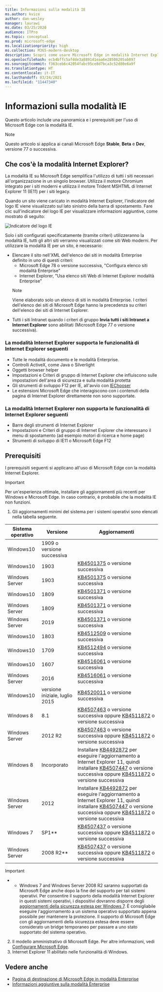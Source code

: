 ```yaml
---
title: Informazioni sulla modalità IE
ms.author: kvice
author: dan-wesley
manager: laurawi
ms.date: 03/25/2020
audience: ITPro
ms.topic: conceptual
ms.prod: microsoft-edge
ms.localizationpriority: high
ms.collection: M365-modern-desktop
description: Scopri come usare Microsoft Edge in modalità Internet Explorer.
ms.openlocfilehash: ecb4bffc5afdde3a8891d1eaa6e28508205ab097
ms.sourcegitcommit: f363ceb6c42054fabc95ce8d7bca3c52d80e6a9f
ms.translationtype: HT
ms.contentlocale: it-IT
ms.lasthandoff: 03/24/2021
ms.locfileid: "11447340"
---
```

# <a name="about-ie-mode"></a>Informazioni sulla modalità IE

Questo articolo include una panoramica e i prerequisiti per l'uso di Microsoft Edge con la modalità IE.

> [!NOTE]
> Questo articolo si applica ai canali Microsoft Edge **Stable**, **Beta** e **Dev**, versione 77 o successiva.

## <a name="what-is-ie-mode"></a>Che cos'è la modalità Internet Explorer?

La modalità IE su Microsoft Edge semplifica l'utilizzo di tutti i siti necessari all'organizzazione in un singolo browser. Utilizza il motore Chromium integrato per i siti moderni e utilizza il motore Trident MSHTML di Internet Explorer 11 (IE11) per i siti legacy.

Quando un sito viene caricato in modalità Internet Explorer, l'indicatore del logo IE viene visualizzato sul lato sinistro della barra di spostamento. Fare clic sull'indicatore del logo IE per visualizzare informazioni aggiuntive, come mostrato di seguito:

  ![Indicatore del logo IE](./media/ie-mode/ie-logo-indicator1.png)

Solo i siti configurati specificatamente (tramite criteri) utilizzeranno la modalità IE, tutti gli altri siti verranno visualizzati come siti Web moderni. Per utilizzare la modalità IE per un sito, è necessario:

- Elencare il sito nell'XML dell'elenco dei siti in modalità Enterprise definito in uno di questi criteri:
  - Microsoft Edge 78 o versione successiva, "Configura elenco siti modalità Enterprise"
  - Internet Explorer, "Usa elenco siti Web di Internet Explorer modalità Enterprise"
  > [!NOTE]
  > Viene elaborato solo un elenco di siti in modalità Enterprise. I criteri dell'elenco dei siti di Microsoft Edge hanno la precedenza su criteri dell'elenco dei siti di Internet Explorer.
- Tutti i siti Intranet quando i criteri di gruppo **Invia tutti i siti Intranet a Internet Explorer** sono abilitati (Microsoft Edge 77 o versione successiva).

### <a name="ie-mode-supports-the-following-internet-explorer-functionality"></a>La modalità Internet Explorer supporta le funzionalità di Internet Explorer seguenti

- Tutte le modalità documento e le modalità Enterprise.
- Controlli ActiveX, come Java o Silverlight
- Oggetti browser helper 
- Impostazioni e Criteri di gruppo di Internet Explorer che influiscono sulle impostazioni dell'area di sicurezza e sulla modalità protetta
- Gli strumenti di sviluppo F12 per IE, all'avvio con [IEChooser](/office/dev/add-ins/testing/debug-add-ins-using-f12-developer-tools-on-windows-10)
- Le estensioni Microsoft Edge che interagiscono con i contenuti della pagina di Internet Explorer direttamente non sono supportate.

### <a name="ie-mode-doesnt-support-the-following-internet-explorer-functionality"></a>La modalità Internet Explorer non supporta le funzionalità di Internet Explorer seguenti

- Barre degli strumenti di Internet Explorer
- Impostazioni e Criteri di gruppo di Internet Explorer che interessano il menu di spostamento (ad esempio motori di ricerca e home page)
- Strumenti di sviluppo di IE11 o Microsoft Edge F12

## <a name="prerequisites"></a>Prerequisiti

I prerequisiti seguenti si applicano all'uso di Microsoft Edge con la modalità Internet Explorer.

> [!IMPORTANT]
> Per un'esperienza ottimale, installare gli aggiornamenti più recenti per Windows e Microsoft Edge. In caso contrario, è probabile che la modalità IE non funzioni.

1. Gli aggiornamenti minimi del sistema per i sistemi operativi sono elencati nella tabella seguente.

 | Sistema operativo | Versione       | Aggiornamenti |
 |------------------|---------------|---------|
 | Windows10       | 1909 o versione successiva |         |
 | Windows10       | 1903          | [KB4501375](https://support.microsoft.com/help/4501375/windows-10-update-kb4501375) o versione successiva |
 | Windows Server   | 1903          | [KB4501375](https://support.microsoft.com/help/4501375/windows-10-update-kb4501375) o versione successiva |
 | Windows10       | 1809          | [KB4501371](https://support.microsoft.com/help/4501371/windows-10-update-kb4501371) o versione successiva |
 | Windows Server   | 1809          | [KB4501371](https://support.microsoft.com/help/4501371/windows-10-update-kb4501371) o versione successiva |
 | Windows Server   | 2019          | [KB4501371](https://support.microsoft.com/help/4501371/windows-10-update-kb4501371) o versione successiva |
 | Windows10       | 1803          | [KB4512509](https://support.microsoft.com/help/4512509/windows-10-update-kb4512509) o versione successiva |
 | Windows10       | 1709          | [KB4512494](https://support.microsoft.com/help/4512494/windows-10-update-kb4512494) o versione successiva |
 | Windows10       | 1607          | [KB4516061](https://support.microsoft.com/help/4516061/windows-10-update-kb4516061) o versione successiva |
 | Windows Server   | 2016          | [KB4516061](https://support.microsoft.com/help/4516061/windows-10-update-kb4516061) o versione successiva |
 | Windows10       | versione iniziale, luglio 2015 | [KB4520011](https://support.microsoft.com/help/4520011/windows-10-update-kb4520011) o versione successiva |
 | Windows 8       | 8.1              | [KB4507463](https://support.microsoft.com/help/4507463/july-16-2019-kb4507463-os-build-preview-of-monthly-rollup) o versione successiva oppure [KB4511872](https://support.microsoft.com/help/4511872/cumulative-security-update-for-internet-explorer) o versione successiva |
 | Windows Server   | 2012 R2       | [KB4507463](https://support.microsoft.com/help/4507463/july-16-2019-kb4507463-os-build-preview-of-monthly-rollup) o versione successiva oppure [KB4511872](https://support.microsoft.com/help/4511872/cumulative-security-update-for-internet-explorer) o versione successiva |
 | Windows 8  | Incorporato            | Installare [KB4492872](https://support.microsoft.com/help/4492872/update-for-internet-explorer-april-16-2019) per eseguire l'aggiornamento a Internet Explorer 11, quindi installare [KB4507447](https://support.microsoft.com/help/4507447/windows-server-2012-update-kb4507447) o versione successiva oppure [KB4511872](https://support.microsoft.com/help/4511872/cumulative-security-update-for-internet-explorer) o versione successiva |
 | Windows Server   | 2012           | Installare [KB4492872](https://support.microsoft.com/help/4492872/update-for-internet-explorer-april-16-2019) per eseguire l'aggiornamento a Internet Explorer 11, quindi installare [KB4507447](https://support.microsoft.com/help/4507447/windows-server-2012-update-kb4507447) o versione successiva oppure [KB4511872](https://support.microsoft.com/help/4511872/cumulative-security-update-for-internet-explorer) o versione successiva |
 | Windows 7        |  SP1**        | [KB4507437](https://support.microsoft.com/help/4507437/windows-7-update-kb4507437) o versione successiva oppure [KB4511872](https://support.microsoft.com/help/4511872/cumulative-security-update-for-internet-explorer) o versione successiva |
 | Windows Server   |  2008 R2**    | [KB4507437](https://support.microsoft.com/help/4507437/windows-7-update-kb4507437) o versione successiva oppure [KB4511872](https://support.microsoft.com/help/4511872/cumulative-security-update-for-internet-explorer) o versione successiva |
  > [!IMPORTANT]
  > * * Windows 7 and Windows Server 2008 R2 saranno supportati da Microsoft Edge anche dopo la fine del supporto per tali sistemi operativi. Per consentire il supporto della modalità Internet Explorer in questi sistemi operativi, i dispositivi dovranno disporre degli [aggiornamenti della sicurezza estesa per Windows 7](https://support.microsoft.com/help/4527878/faq-about-extended-security-updates-for-windows-7). È consigliabile eseguire l'aggiornamento a un sistema operativo supportato appena possibile per mantenere la protezione. Il supporto di Microsoft Edge con gli aggiornamenti della sicurezza estesa deve essere considerato un bridge temporaneo per passare a uno stato supportato del sistema operativo.

2. Il modello amministrativo di Microsoft Edge. Per altre informazioni, vedi [Configurare Microsoft Edge](./configure-microsoft-edge.md).
3. Internet Explorer 11 abilitato nelle funzionalità di Windows.

## <a name="see-also"></a>Vedere anche

- [Pagina di destinazione di Microsoft Edge in modalità Enterprise](https://aka.ms/EdgeEnterprise)
- [Informazioni aggiuntive sulla modalità Enterprise](/internet-explorer/ie11-deploy-guide/enterprise-mode-overview-for-ie11)